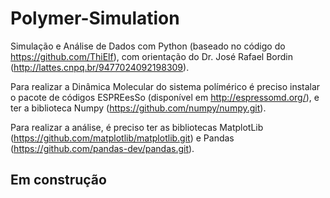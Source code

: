# Polymer-Simulation
 Simulação e Análise de Dados com Python (baseado no código do https://github.com/ThiElf), com orientação do Dr. José Rafael Bordin (http://lattes.cnpq.br/9477024092198309).
 
 Para realizar a Dinâmica Molecular do sistema polímérico é preciso instalar o pacote de códigos ESPREesSo (disponível em http://espressomd.org/), e ter a biblioteca Numpy (https://github.com/numpy/numpy.git).
 
 Para realizar a análise, é preciso ter as bibliotecas MatplotLib (https://github.com/matplotlib/matplotlib.git) e Pandas (https://github.com/pandas-dev/pandas.git).
 
 ## Em construção

